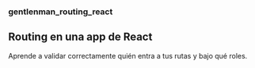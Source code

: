### gentlenman_routing_react

## Routing en una app de React
Aprende a validar correctamente quién entra a tus rutas y bajo qué roles.


